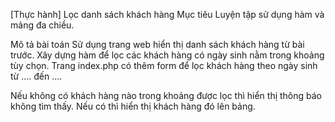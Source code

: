 [Thực hành] Lọc danh sách khách hàng
Mục tiêu
Luyện tập sử dụng hàm và mảng đa chiều.

Mô tả bài toán
Sử dụng trang web hiển thị danh sách khách hàng từ bài trước. Xây dựng hàm để lọc các khách hàng có ngày sinh nằm trong khoảng tùy chọn. Trang index.php có thêm form để lọc khách hàng theo ngày sinh từ …. đến ….

Nếu không có khách hàng nào trong khoảng được lọc thì hiển thị thông báo không tìm thấy. Nếu có thì hiển thị khách hàng đó lên bảng.
